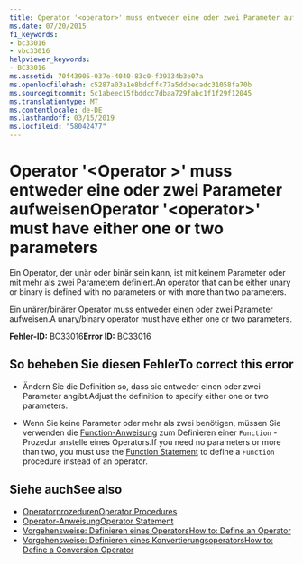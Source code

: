 ```yaml
---
title: Operator '<operator>' muss entweder eine oder zwei Parameter aufweisen
ms.date: 07/20/2015
f1_keywords:
- bc33016
- vbc33016
helpviewer_keywords:
- BC33016
ms.assetid: 70f43905-037e-4040-83c0-f39334b3e07a
ms.openlocfilehash: c5287a03a1e8bdcffc77a5ddbecadc31058fa70b
ms.sourcegitcommit: 5c1abeec15fbddcc7dbaa729fabc1f1f29f12045
ms.translationtype: MT
ms.contentlocale: de-DE
ms.lasthandoff: 03/15/2019
ms.locfileid: "58042477"
---
```

# <a name="operator-operator-must-have-either-one-or-two-parameters"></a><span data-ttu-id="73280-102">Operator '\<Operator >' muss entweder eine oder zwei Parameter aufweisen</span><span class="sxs-lookup"><span data-stu-id="73280-102">Operator '\<operator>' must have either one or two parameters</span></span>
<span data-ttu-id="73280-103">Ein Operator, der unär oder binär sein kann, ist mit keinem Parameter oder mit mehr als zwei Parametern definiert.</span><span class="sxs-lookup"><span data-stu-id="73280-103">An operator that can be either unary or binary is defined with no parameters or with more than two parameters.</span></span>  
  
 <span data-ttu-id="73280-104">Ein unärer/binärer Operator muss entweder einen oder zwei Parameter aufweisen.</span><span class="sxs-lookup"><span data-stu-id="73280-104">A unary/binary operator must have either one or two parameters.</span></span>  
  
 <span data-ttu-id="73280-105">**Fehler-ID:** BC33016</span><span class="sxs-lookup"><span data-stu-id="73280-105">**Error ID:** BC33016</span></span>  
  
## <a name="to-correct-this-error"></a><span data-ttu-id="73280-106">So beheben Sie diesen Fehler</span><span class="sxs-lookup"><span data-stu-id="73280-106">To correct this error</span></span>  
  
-   <span data-ttu-id="73280-107">Ändern Sie die Definition so, dass sie entweder einen oder zwei Parameter angibt.</span><span class="sxs-lookup"><span data-stu-id="73280-107">Adjust the definition to specify either one or two parameters.</span></span>  
  
-   <span data-ttu-id="73280-108">Wenn Sie keine Parameter oder mehr als zwei benötigen, müssen Sie verwenden die [Function-Anweisung](../../visual-basic/language-reference/statements/function-statement.md) zum Definieren einer `Function` -Prozedur anstelle eines Operators.</span><span class="sxs-lookup"><span data-stu-id="73280-108">If you need no parameters or more than two, you must use the [Function Statement](../../visual-basic/language-reference/statements/function-statement.md) to define a `Function` procedure instead of an operator.</span></span>  
  
## <a name="see-also"></a><span data-ttu-id="73280-109">Siehe auch</span><span class="sxs-lookup"><span data-stu-id="73280-109">See also</span></span>

- [<span data-ttu-id="73280-110">Operatorprozeduren</span><span class="sxs-lookup"><span data-stu-id="73280-110">Operator Procedures</span></span>](../../visual-basic/programming-guide/language-features/procedures/operator-procedures.md)
- [<span data-ttu-id="73280-111">Operator-Anweisung</span><span class="sxs-lookup"><span data-stu-id="73280-111">Operator Statement</span></span>](../../visual-basic/language-reference/statements/operator-statement.md)
- [<span data-ttu-id="73280-112">Vorgehensweise: Definieren eines Operators</span><span class="sxs-lookup"><span data-stu-id="73280-112">How to: Define an Operator</span></span>](../../visual-basic/programming-guide/language-features/procedures/how-to-define-an-operator.md)
- [<span data-ttu-id="73280-113">Vorgehensweise: Definieren eines Konvertierungsoperators</span><span class="sxs-lookup"><span data-stu-id="73280-113">How to: Define a Conversion Operator</span></span>](../../visual-basic/programming-guide/language-features/procedures/how-to-define-a-conversion-operator.md)
